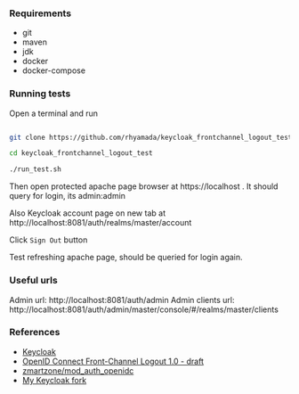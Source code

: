 ### Requirements

* git
* maven
* jdk
* docker
* docker-compose

### Running tests

Open a terminal and run

```bash

git clone https://github.com/rhyamada/keycloak_frontchannel_logout_test.git

cd keycloak_frontchannel_logout_test

./run_test.sh

```

Then open protected apache page browser at https://localhost . It should query for login, its admin:admin

Also Keycloak account page on new tab at http://localhost:8081/auth/realms/master/account

Click `Sign Out` button

Test refreshing apache page, should be queried for login again.


### Useful urls

Admin url: http://localhost:8081/auth/admin
Admin clients url: http://localhost:8081/auth/admin/master/console/#/realms/master/clients


### References
* [Keycloak](https://github.com/keycloak/keycloak)
* [OpenID Connect Front-Channel Logout 1.0 - draft](https://openid.net/specs/openid-connect-frontchannel-1_0.html)
* [zmartzone/mod_auth_openidc](https://github.com/zmartzone/mod_auth_openidc)
* [My Keycloak fork](https://github.com/rhyamada/keycloak)
